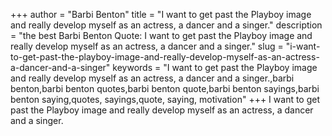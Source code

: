 +++
author = "Barbi Benton"
title = "I want to get past the Playboy image and really develop myself as an actress, a dancer and a singer."
description = "the best Barbi Benton Quote: I want to get past the Playboy image and really develop myself as an actress, a dancer and a singer."
slug = "i-want-to-get-past-the-playboy-image-and-really-develop-myself-as-an-actress-a-dancer-and-a-singer"
keywords = "I want to get past the Playboy image and really develop myself as an actress, a dancer and a singer.,barbi benton,barbi benton quotes,barbi benton quote,barbi benton sayings,barbi benton saying,quotes, sayings,quote, saying, motivation"
+++
I want to get past the Playboy image and really develop myself as an actress, a dancer and a singer.
